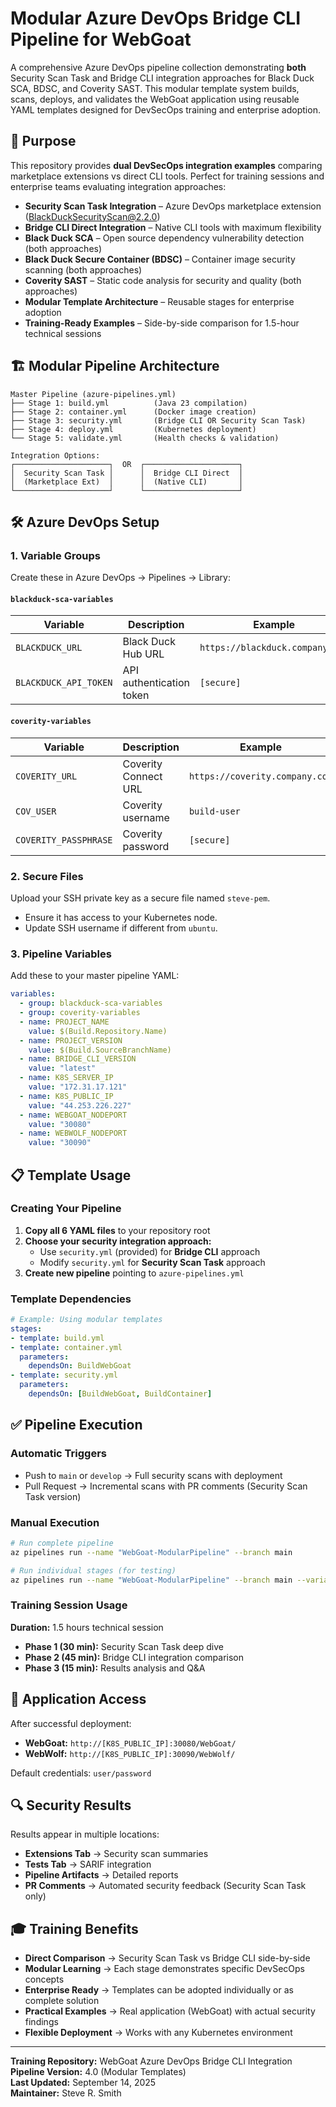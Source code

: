 # Modular Azure DevOps Bridge CLI Pipeline for WebGoat

A comprehensive Azure DevOps pipeline collection demonstrating **both** Security Scan Task and Bridge CLI integration approaches for Black Duck SCA, BDSC, and Coverity SAST. This modular template system builds, scans, deploys, and validates the WebGoat application using reusable YAML templates designed for DevSecOps training and enterprise adoption.

## 🎯 Purpose
This repository provides **dual DevSecOps integration examples** comparing marketplace extensions vs direct CLI tools. Perfect for training sessions and enterprise teams evaluating integration approaches:

- **Security Scan Task Integration** – Azure DevOps marketplace extension (BlackDuckSecurityScan@2.2.0)
- **Bridge CLI Direct Integration** – Native CLI tools with maximum flexibility
- **Black Duck SCA** – Open source dependency vulnerability detection (both approaches)
- **Black Duck Secure Container (BDSC)** – Container image security scanning (both approaches)
- **Coverity SAST** – Static code analysis for security and quality (both approaches)
- **Modular Template Architecture** – Reusable stages for enterprise adoption
- **Training-Ready Examples** – Side-by-side comparison for 1.5-hour technical sessions

## 🏗 Modular Pipeline Architecture
```
Master Pipeline (azure-pipelines.yml)
├── Stage 1: build.yml          (Java 23 compilation)
├── Stage 2: container.yml      (Docker image creation)
├── Stage 3: security.yml       (Bridge CLI OR Security Scan Task)
├── Stage 4: deploy.yml         (Kubernetes deployment)
└── Stage 5: validate.yml       (Health checks & validation)

Integration Options:
┌─────────────────────┐  OR  ┌─────────────────────┐
│  Security Scan Task │      │  Bridge CLI Direct  │
│  (Marketplace Ext)  │      │  (Native CLI)       │
└─────────────────────┘      └─────────────────────┘
```

## 🛠 Azure DevOps Setup
### 1. Variable Groups
Create these in Azure DevOps → Pipelines → Library:

#### `blackduck-sca-variables`
| Variable              | Description              | Example                          |
|----------------------|--------------------------|----------------------------------|
| `BLACKDUCK_URL`      | Black Duck Hub URL       | `https://blackduck.company.com`  |
| `BLACKDUCK_API_TOKEN`| API authentication token | `[secure]`                        |

#### `coverity-variables`
| Variable              | Description              | Example                          |
|----------------------|--------------------------|----------------------------------|
| `COVERITY_URL`       | Coverity Connect URL     | `https://coverity.company.com`   |
| `COV_USER`           | Coverity username        | `build-user`                     |
| `COVERITY_PASSPHRASE`| Coverity password        | `[secure]`                        |

### 2. Secure Files
Upload your SSH private key as a secure file named `steve-pem`.
- Ensure it has access to your Kubernetes node.
- Update SSH username if different from `ubuntu`.

### 3. Pipeline Variables
Add these to your master pipeline YAML:
```yaml
variables:
  - group: blackduck-sca-variables
  - group: coverity-variables
  - name: PROJECT_NAME
    value: $(Build.Repository.Name)
  - name: PROJECT_VERSION
    value: $(Build.SourceBranchName)
  - name: BRIDGE_CLI_VERSION
    value: "latest"
  - name: K8S_SERVER_IP
    value: "172.31.17.121"
  - name: K8S_PUBLIC_IP
    value: "44.253.226.227"
  - name: WEBGOAT_NODEPORT
    value: "30080"
  - name: WEBWOLF_NODEPORT
    value: "30090"
```

## 📋 Template Usage
### Creating Your Pipeline
1. **Copy all 6 YAML files** to your repository root
2. **Choose your security integration approach:**
   - Use `security.yml` (provided) for **Bridge CLI** approach
   - Modify `security.yml` for **Security Scan Task** approach
3. **Create new pipeline** pointing to `azure-pipelines.yml`

### Template Dependencies
```yaml
# Example: Using modular templates
stages:
- template: build.yml
- template: container.yml
  parameters:
    dependsOn: BuildWebGoat
- template: security.yml
  parameters:
    dependsOn: [BuildWebGoat, BuildContainer]
```

## ✅ Pipeline Execution
### Automatic Triggers
- Push to `main` or `develop` → Full security scans with deployment
- Pull Request → Incremental scans with PR comments (Security Scan Task version)

### Manual Execution
```bash
# Run complete pipeline
az pipelines run --name "WebGoat-ModularPipeline" --branch main

# Run individual stages (for testing)
az pipelines run --name "WebGoat-ModularPipeline" --branch main --variables stage=build
```

### Training Session Usage
**Duration:** 1.5 hours technical session
- **Phase 1 (30 min):** Security Scan Task deep dive
- **Phase 2 (45 min):** Bridge CLI integration comparison
- **Phase 3 (15 min):** Results analysis and Q&A

## 🔗 Application Access
After successful deployment:
- **WebGoat:** `http://[K8S_PUBLIC_IP]:30080/WebGoat/`
- **WebWolf:** `http://[K8S_PUBLIC_IP]:30090/WebWolf/`

Default credentials: `user/password`

## 🔍 Security Results
Results appear in multiple locations:
- **Extensions Tab** → Security scan summaries
- **Tests Tab** → SARIF integration
- **Pipeline Artifacts** → Detailed reports
- **PR Comments** → Automated security feedback (Security Scan Task only)

## 🎓 Training Benefits
- **Direct Comparison** → Security Scan Task vs Bridge CLI side-by-side
- **Modular Learning** → Each stage demonstrates specific DevSecOps concepts
- **Enterprise Ready** → Templates can be adopted individually or as complete solution
- **Practical Examples** → Real application (WebGoat) with actual security findings
- **Flexible Deployment** → Works with any Kubernetes environment

---
**Training Repository:** WebGoat Azure DevOps Bridge CLI Integration  
**Pipeline Version:** 4.0 (Modular Templates)  
**Last Updated:** September 14, 2025  
**Maintainer:** Steve R. Smith
